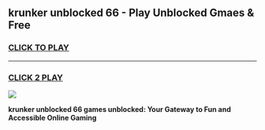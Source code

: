 
## krunker unblocked 66 - Play Unblocked Gmaes & Free
<h3>
<a href="https://news.freeplayer.one?title=krunker_unblocked_66&ref=16F">CLICK TO PLAY</a></h3>
<hr>

<h3>
<a href="https://news.freeplayer.one?title=krunker_unblocked_66&ref=16F">CLICK 2 PLAY</a>
  
</h3>

<a href="https://news.freeplayer.one?title=krunker_unblocked_66&ref=16F/"><img src="https://clearcache.store/games.png"></a>


**krunker unblocked 66 games unblocked: Your Gateway to Fun and Accessible Online Gaming**
